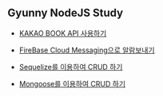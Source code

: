 ## Gyunny NodeJS Study

- [KAKAO BOOK API 사용하기](https://github.com/wjdrbs96/Gyunny-NodeJS-Lab/tree/master/kakao-book-api)

- [FireBase Cloud Messaging으로 알람보내기](https://github.com/wjdrbs96/Gyunny-NodeJS-Lab/tree/master/FCM)

- [Sequelize를 이용하여 CRUD 하기](https://github.com/wjdrbs96/Gyunny-NodeJS-Lab/tree/master/NodeJS_Sequelize)

- [Mongoose를 이용하여 CRUD 하기]()